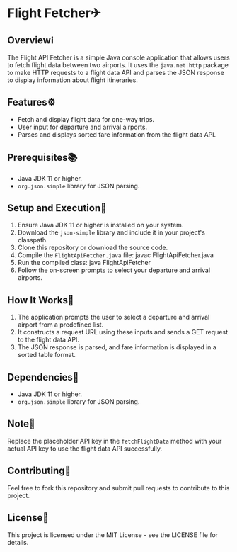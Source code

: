 # Flight Fetcher✈

## Overviewℹ
The Flight API Fetcher is a simple Java console application that allows users to fetch flight data between two airports. It uses the `java.net.http` package to make HTTP requests to a flight data API and parses the JSON response to display information about flight itineraries.

## Features⚙
- Fetch and display flight data for one-way trips.
- User input for departure and arrival airports.
- Parses and displays sorted fare information from the flight data API.

## Prerequisites📚
- Java JDK 11 or higher.
- `org.json.simple` library for JSON parsing.

## Setup and Execution🚩
1. Ensure Java JDK 11 or higher is installed on your system.
2. Download the `json-simple` library and include it in your project's classpath.
3. Clone this repository or download the source code.
4. Compile the `FlightApiFetcher.java` file: javac FlightApiFetcher.java
5. Run the compiled class: java FlightApiFetcher
6. Follow the on-screen prompts to select your departure and arrival airports.

## How It Works💭
1. The application prompts the user to select a departure and arrival airport from a predefined list.
2. It constructs a request URL using these inputs and sends a GET request to the flight data API.
3. The JSON response is parsed, and fare information is displayed in a sorted table format.

## Dependencies🏪
- Java JDK 11 or higher.
- `org.json.simple` library for JSON parsing.

## Note📝
Replace the placeholder API key in the `fetchFlightData` method with your actual API key to use the flight data API successfully.

## Contributing🤝
Feel free to fork this repository and submit pull requests to contribute to this project.

## License🚨
This project is licensed under the MIT License - see the LICENSE file for details.


